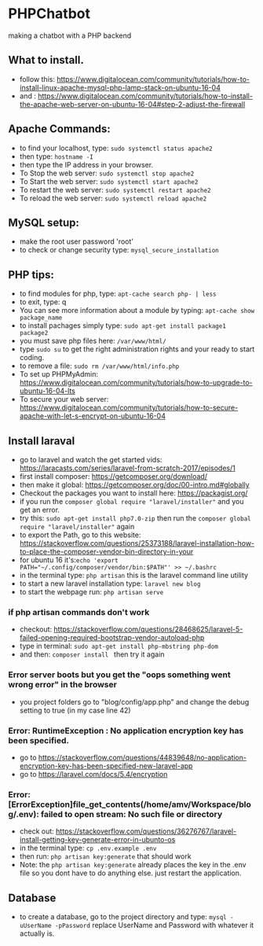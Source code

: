 # PHPChatbot
making a chatbot with a PHP backend

## What to install.
* follow this: https://www.digitalocean.com/community/tutorials/how-to-install-linux-apache-mysql-php-lamp-stack-on-ubuntu-16-04
* and : https://www.digitalocean.com/community/tutorials/how-to-install-the-apache-web-server-on-ubuntu-16-04#step-2-adjust-the-firewall


## Apache Commands:
* to find your localhost, type: `sudo systemctl status apache2`
* then type: `hostname -I`
* then type the IP address in your browser. 
* To Stop the web server: `sudo systemctl stop apache2`
* To Start the web server: `sudo systemctl start apache2`
* To restart the web server: `sudo systemctl restart apache2`
* To reload the web server: `sudo systemctl reload apache2`

## MySQL setup:
* make the root user password 'root'
* to check or change security type: `mysql_secure_installation`

## PHP tips:
* to find modules for php, type: `apt-cache search php- | less`
* to exit, type: q
* You can see more information about a module by typing: `apt-cache show package_name`
* to install pachages simply type: `sudo apt-get install package1 package2 `
* you must save php files here: `/var/www/html/`
* type `sudo su` to get the right administration rights and your ready to start coding. 
* to remove a file: `sudo rm /var/www/html/info.php`
* To set up PHPMyAdmin: https://www.digitalocean.com/community/tutorials/how-to-upgrade-to-ubuntu-16-04-lts
* To secure your web server: https://www.digitalocean.com/community/tutorials/how-to-secure-apache-with-let-s-encrypt-on-ubuntu-16-04

## Install laraval 
* go to laravel and watch the get started vids: https://laracasts.com/series/laravel-from-scratch-2017/episodes/1
* first install composer: https://getcomposer.org/download/
* then make it global:  https://getcomposer.org/doc/00-intro.md#globally
* Checkout the packages you want to install here: https://packagist.org/
* if you run the `composer global require "laravel/installer"` and you get an error. 
* try this: `sudo apt-get install php7.0-zip` then run the `composer global require "laravel/installer"` again
* to export the Path, go to this website: https://stackoverflow.com/questions/25373188/laravel-installation-how-to-place-the-composer-vendor-bin-directory-in-your
* for ubuntu 16 it's:`echo 'export PATH="~/.config/composer/vendor/bin:$PATH"' >> ~/.bashrc`
* in the terminal type: `php artisan` this is the laravel command line utility
* to start a new laravel installation type: `laravel new blog`
* to start the webpage run: `php artisan serve`

### if php artisan commands don't work
* checkout: https://stackoverflow.com/questions/28468625/laravel-5-failed-opening-required-bootstrap-vendor-autoload-php
* type in terminal: `sudo apt-get install php-mbstring php-dom`
* and then: `composer install ` then try it again

### Error server boots but you get the "oops something went wrong error" in the browser
* you project folders go to "blog/config/app.php" and change the debug setting to true (in my case line 42)

### Error: RuntimeException : No application encryption key has been specified.
* go to https://stackoverflow.com/questions/44839648/no-application-encryption-key-has-been-specified-new-laravel-app
* go to https://laravel.com/docs/5.4/encryption

### Error: [ErrorException]file_get_contents(/home/amv/Workspace/blog/.env): failed to open stream: No such file or directory
* check out: https://stackoverflow.com/questions/36276767/laravel-install-getting-key-generate-error-in-ubunto-os
* in the terminal type: `cp .env.example .env`
* then run: `php artisan key:generate` that should work
* Note: the `php artisan key:generate` already places the key in the .env file so you dont have to do anything else. just restart the application. 

## Database
* to create a database, go to the project directory and type: `mysql -uUserName -pPassword` replace UserName and Password with whatever it actually is.




